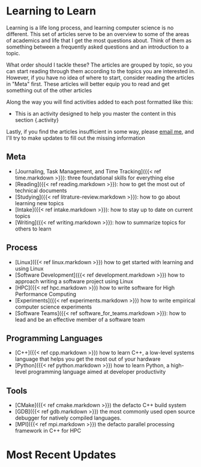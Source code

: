 # Learning to Learn

Learning is a life long process, and learning computer science is no different.  This set of articles serve to be an overview to some of the areas of academics and life that I get the most questions about. Think of them as something between a frequently asked questions and an introduction to a topic.

What order should I tackle these? The articles are grouped by topic, so you can start reading through them according to the topics you are interested in.  However, if you have no idea of where to start, consider reading the articles in "Meta" first.  These articles will better equip you to read and get something out of the other articles

Along the way you will find activities added to each post formatted like this:

+ This is an activity designed to help you master the content in this section
{.activity}

Lastly, if you find the articles insufficient in some way, please [email me](mailto:rr.underwood94@gmail.com), and I'll try to make updates to fill out the missing information

## Meta 

+ [Journaling, Task Management, and Time Tracking]({{< ref time.markdown >}}): three foundational skills for everything else
+ [Reading]({{< ref reading.markdown >}}): how to get the most out of technical documents
+ [Studying]({{< ref litrature-review.markdown >}}): how to go about learning new topics
+ [Intake]({{< ref intake.markdown >}}): how to stay up to date on current topics
+ [Writing]({{< ref writing.markdown >}}): how to summarize topics for others to learn

## Process

+ [Linux]({{< ref linux.markdown >}}) how to get started with learning and using Linux
+ [Software Development]({{< ref development.markdown >}}) how to approach writing a software project using Linux
+ [HPC]({{< ref hpc.markdown >}}) how to write software for High Performance Computing
+ [Experiments]({{< ref experiments.markdown >}}) how to write empirical computer science experiments
+ [Software Teams]({{< ref software_for_teams.markdown >}}): how to lead and be an effective member of a software team

## Programming Languages

+ [C++]({{< ref cpp.markdown >}}) how to learn C++, a low-level systems language that helps you get the most out of your hardware
+ [Python]({{< ref python.markdown >}}) how to learn Python, a high-level programming language aimed at developer productivity

## Tools

+ [CMake]({{< ref cmake.markdown >}}) the defacto C++ build system
+ [GDB]({{< ref gdb.markdown >}}) the most commonly used open source debugger for natively compiled languages.
+ [MPI]({{< ref mpi.markdown >}}) the defacto parallel processing framework in C++ for HPC

# Most Recent Updates

